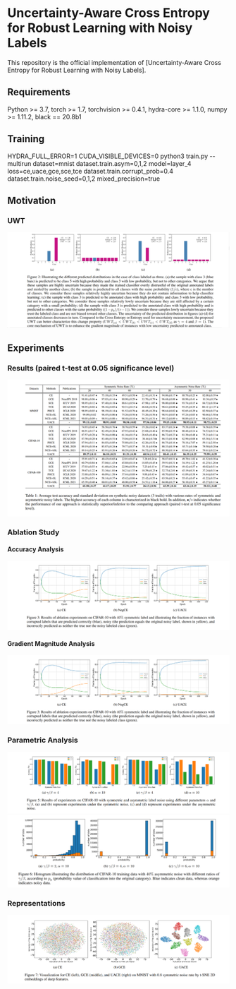 # Uncertainty-Aware Cross Entropy for Robust Learning with Noisy Labels
This repository is the official implementation of [Uncertainty-Aware Cross Entropy for Robust Learning with Noisy Labels].

## Requirements
Python >= 3.7, torch >= 1.7, torchvision >= 0.4.1, hydra-core >= 1.1.0, numpy >= 1.11.2, black == 20.8b1

## Training

HYDRA_FULL_ERROR=1 CUDA_VISIBLE_DEVICES=0 python3 train.py --multirun dataset=mnist dataset.train.asym=0,1,2 model=layer_4 loss=ce,uace,gce,sce,tce dataset.train.corrupt_prob=0.4 dataset.train.noise_seed=0,1,2 mixed_precision=true

## Motivation

### UWT 
![Figure2](doc/Figure2.png)

## Experiments

### Results (paired t-test at 0.05 significance level)
![Tabel](doc/Table1.png)

### Ablation Study 
#### Accuracy Analysis
![Figure3](doc/Figure3.png)
#### Gradient Magnitude Analysis
![Figure4](doc/Figure3.png)

### Parametric Analysis
![Figure5](doc/Figure5.png)
![Figure6](doc/Figure6.png)


### Representations
![Figure7](doc/Figure7.png)
